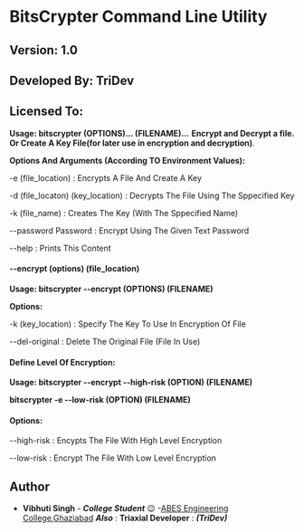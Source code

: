 # BitsCrypter Command Line Utility
## Version: 1.0
## Developed By: TriDev
## Licensed To: 

**Usage: bitscrypter (OPTIONS)...  (FILENAME)...** 
**Encrypt and Decrypt a file.**
**Or Create A Key File(for later use in encryption and decryption)**.
 
 
 **Options And Arguments (According TO Environment Values):**

-e (file_location)               : Encrypts A File And Create A Key

-d (file_locaton) (key_location) : Decrypts The File Using The Sppecified Key

-k (file_name)                   : Creates The Key (With The Sppecified Name)

--password Password              : Encrypt Using The Given Text Password

--help                           : Prints This Content


#### --encrypt (options) (file_location) 

**Usage: bitscrypter --encrypt (OPTIONS) (FILENAME)**

**Options:** 

-k (key_location)               : Specify The Key To Use In Encryption Of File

--del-original                  : Delete The Original File (File In Use)



#### Define Level Of Encryption:

**Usage: bitscrypter --encrypt --high-risk (OPTION) (FILENAME)**

**bitscrypter -e --low-risk (OPTION) (FILENAME)**


#### Options:

--high-risk                    : Encypts The File With High Level Encryption

--low-risk                     : Encrypt The File With Low Level Encryption


## Author
* **Vibhuti Singh** - **_College Student_** :wink: -[ABES Engineering College,Ghaziabad](https://www.abes.ac.in/)
  **_Also_** : **Triaxial Developer** : **_(TriDev)_**
